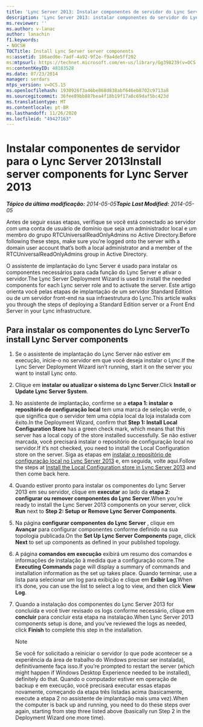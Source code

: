 ```yaml
---
title: 'Lync Server 2013: Instalar componentes de servidor do Lync Server'
description: 'Lync Server 2013: instalar componentes do servidor do Lync Server.'
ms.reviewer: ''
ms.author: v-lanac
author: lanachin
f1.keywords:
- NOCSH
TOCTitle: Install Lync Server server components
ms:assetid: 186aed6e-7adf-4a92-9f2e-f9a4de5ff202
ms:mtpsurl: https://technet.microsoft.com/en-us/library/Gg398239(v=OCS.15)
ms:contentKeyID: 48183528
ms.date: 07/23/2014
manager: serdars
mtps_version: v=OCS.15
ms.openlocfilehash: 1930926f3a46be868d838abf646eb8702c9713a8
ms.sourcegitcommit: 36fee89bb887bea4f18b19f17a8c69daf5bc423d
ms.translationtype: MT
ms.contentlocale: pt-BR
ms.lasthandoff: 11/26/2020
ms.locfileid: "49427163"
---
```

# <a name="install-server-components-for-lync-server-2013"></a><span data-ttu-id="e9db4-103">Instalar componentes de servidor para o Lync Server 2013</span><span class="sxs-lookup"><span data-stu-id="e9db4-103">Install server components for Lync Server 2013</span></span>

<div data-xmlns="http://www.w3.org/1999/xhtml">

<div class="topic" data-xmlns="http://www.w3.org/1999/xhtml" data-msxsl="urn:schemas-microsoft-com:xslt" data-cs="https://msdn.microsoft.com/">

<div data-asp="https://msdn2.microsoft.com/asp">



</div>

<div id="mainSection">

<div id="mainBody"><span data-ttu-id="e9db4-104">

<span> </span></span><span class="sxs-lookup"><span data-stu-id="e9db4-104">

<span> </span></span></span>

<span data-ttu-id="e9db4-105">_**Tópico da última modificação:** 2014-05-05_</span><span class="sxs-lookup"><span data-stu-id="e9db4-105">_**Topic Last Modified:** 2014-05-05_</span></span>

<span data-ttu-id="e9db4-106">Antes de seguir essas etapas, verifique se você está conectado ao servidor com uma conta de usuário de domínio que seja um administrador local e um membro do grupo RTCUniversalReadOnlyAdmins no Active Directory.</span><span class="sxs-lookup"><span data-stu-id="e9db4-106">Before following these steps, make sure you’re logged onto the server with a domain user account that’s both a local administrator and a member of the RTCUniversalReadOnlyAdmins group in Active Directory.</span></span>

<span data-ttu-id="e9db4-107">O assistente de implantação do Lync Server é usado para instalar os componentes necessários para cada função do Lync Server e ativar o servidor.</span><span class="sxs-lookup"><span data-stu-id="e9db4-107">The Lync Server Deployment Wizard is used to install the needed components for each Lync server role and to activate the server.</span></span> <span data-ttu-id="e9db4-108">Este artigo orienta você pelas etapas de implantação de um servidor Standard Edition ou de um servidor front-end na sua infraestrutura do Lync.</span><span class="sxs-lookup"><span data-stu-id="e9db4-108">This article walks you through the steps of deploying a Standard Edition server or a Front End Server in your Lync infrastructure.</span></span>

<div>

## <a name="to-install-lync-server-components"></a><span data-ttu-id="e9db4-109">Para instalar os componentes do Lync Server</span><span class="sxs-lookup"><span data-stu-id="e9db4-109">To install Lync Server components</span></span>

1.  <span data-ttu-id="e9db4-110">Se o assistente de implantação do Lync Server não estiver em execução, inicie-o no servidor em que você deseja instalar o Lync.</span><span class="sxs-lookup"><span data-stu-id="e9db4-110">If the Lync Server Deployment Wizard isn’t running, start it on the server you want to install Lync onto.</span></span>

2.  <span data-ttu-id="e9db4-111">Clique em **instalar ou atualizar o sistema do Lync Server**.</span><span class="sxs-lookup"><span data-stu-id="e9db4-111">Click **Install or Update Lync Server System**.</span></span>

3.  <span data-ttu-id="e9db4-112">No assistente de implantação, confirme se a **etapa 1: instalar o repositório de configuração local** tem uma marca de seleção verde, o que significa que o servidor tem uma cópia local da loja instalada com êxito.</span><span class="sxs-lookup"><span data-stu-id="e9db4-112">In the Deployment Wizard, confirm that **Step 1: Install Local Configuration Store** has a green check mark, which means that this server has a local copy of the store installed successfully.</span></span> <span data-ttu-id="e9db4-113">Se não estiver marcada, você precisará instalar o repositório de configuração local no servidor.</span><span class="sxs-lookup"><span data-stu-id="e9db4-113">If it’s not checked, you need to install the Local Configuration store on the server.</span></span> <span data-ttu-id="e9db4-114">Siga as etapas em [instalar o repositório de configuração local no Lync Server 2013](lync-server-2013-install-the-local-configuration-store.md) e, em seguida, volte aqui.</span><span class="sxs-lookup"><span data-stu-id="e9db4-114">Follow the steps at [Install the Local Configuration store in Lync Server 2013](lync-server-2013-install-the-local-configuration-store.md) and then come back here.</span></span>

4.  <span data-ttu-id="e9db4-115">Quando estiver pronto para instalar os componentes do Lync Server 2013 em seu servidor, clique em **executar** ao lado da **etapa 2: configurar ou remover componentes do Lync Server**.</span><span class="sxs-lookup"><span data-stu-id="e9db4-115">When you’re ready to install the Lync Server 2013 components on your server, click **Run** next to **Step 2: Setup or Remove Lync Server Components**.</span></span>

5.  <span data-ttu-id="e9db4-116">Na página **configurar componentes do Lync Server** , clique em **Avançar** para configurar componentes conforme definido na sua topologia publicada.</span><span class="sxs-lookup"><span data-stu-id="e9db4-116">On the **Set Up Lync Server Components** page, click **Next** to set up components as defined in your published topology.</span></span>

6.  <span data-ttu-id="e9db4-117">A página **comandos em execução** exibirá um resumo dos comandos e informações de instalação à medida que a configuração ocorre.</span><span class="sxs-lookup"><span data-stu-id="e9db4-117">The **Executing Commands** page will display a summary of commands and installation information as the set up takes place.</span></span> <span data-ttu-id="e9db4-118">Quando terminar, use a lista para selecionar um log para exibição e clique em **Exibir Log**.</span><span class="sxs-lookup"><span data-stu-id="e9db4-118">When it’s done, you can use the list to select a log to view, and then click **View Log**.</span></span>

7.  <span data-ttu-id="e9db4-119">Quando a instalação dos componentes do Lync Server 2013 for concluída e você tiver revisado os logs conforme necessário, clique em **concluir** para concluir esta etapa na instalação.</span><span class="sxs-lookup"><span data-stu-id="e9db4-119">When Lync Server 2013 components setup is done, and you’ve reviewed the logs as needed, click **Finish** to complete this step in the installation.</span></span>
    
    <div>
    

    > [!NOTE]  
    > <span data-ttu-id="e9db4-120">Se você for solicitado a reiniciar o servidor (o que pode acontecer se a experiência da área de trabalho do Windows precisar ser instalada), definitivamente faça isso.</span><span class="sxs-lookup"><span data-stu-id="e9db4-120">If you’re prompted to restart the server (which might happen if Windows Desktop Experience needed to be installed), definitely do that.</span></span> <span data-ttu-id="e9db4-121">Quando o computador estiver em operação de backup e em execução, você precisará executar essas etapas novamente, começando da etapa três listadas acima (basicamente, execute a etapa 2 no assistente de implantação mais uma vez).</span><span class="sxs-lookup"><span data-stu-id="e9db4-121">When the computer is back up and running, you need to do these steps over again, starting from step three listed above (basically run Step 2 in the Deployment Wizard one more time).</span></span>

    
    <span data-ttu-id="e9db4-122"></div>

</div>

</div>

<span> </span>

</div>

</div>

</span><span class="sxs-lookup"><span data-stu-id="e9db4-122"></div>

</div>

</div>

<span> </span>

</div>

</div>

</span></span></div>

